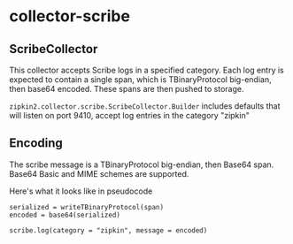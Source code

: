 # collector-scribe

## ScribeCollector
This collector accepts Scribe logs in a specified category. Each log
entry is expected to contain a single span, which is TBinaryProtocol
big-endian, then base64 encoded. These spans are then pushed to storage.

`zipkin2.collector.scribe.ScribeCollector.Builder` includes defaults that will
listen on port 9410, accept log entries in the category "zipkin"

## Encoding
The scribe message is a TBinaryProtocol big-endian, then Base64 span.
Base64 Basic and MIME schemes are supported.

Here's what it looks like in pseudocode
```
serialized = writeTBinaryProtocol(span)
encoded = base64(serialized)

scribe.log(category = "zipkin", message = encoded)
```
